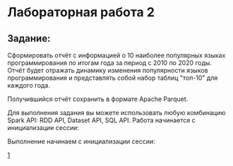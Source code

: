 # Лабораторная работа 2

## Задание: 

Сформировать отчёт с информацией о 10 наиболее популярных языках программирования по итогам года за период с 2010 по 2020 годы. Отчёт будет отражать динамику изменения популярности языков программирования и представлять собой набор таблиц "топ-10" для каждого года.

Получившийся отчёт сохранить в формате Apache Parquet.

Для выполнения задания вы можете использовать любую комбинацию Spark API: RDD API, Dataset API, SQL API.
Работа начинается с инициализации сессии: 

Выполнение начинаем с инициализации сессии: 

[1](https://github.com/vmokook/BigData/blob/main/LR2/Image/1.png)

